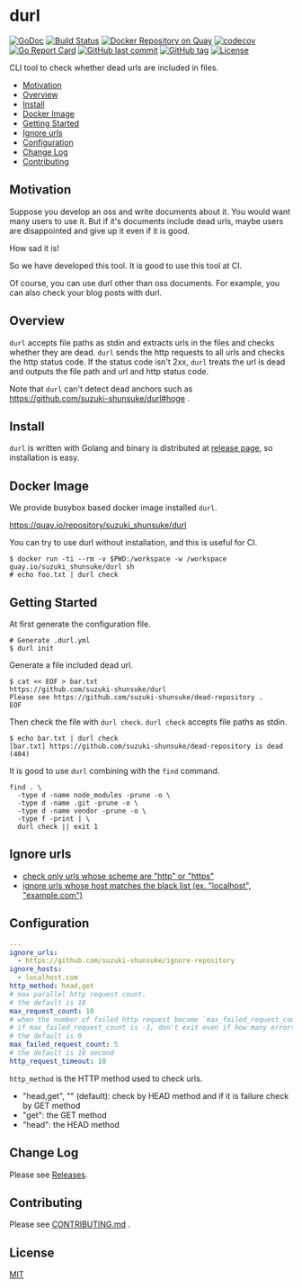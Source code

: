 # durl

[![GoDoc](http://img.shields.io/badge/go-documentation-blue.svg?style=flat-square)](http://godoc.org/github.com/suzuki-shunsuke/durl)
[![Build Status](https://cloud.drone.io/api/badges/suzuki-shunsuke/durl/status.svg)](https://cloud.drone.io/suzuki-shunsuke/durl)
[![Docker Repository on Quay](https://quay.io/repository/suzuki_shunsuke/durl/status "Docker Repository on Quay")](https://quay.io/repository/suzuki_shunsuke/durl)
[![codecov](https://codecov.io/gh/suzuki-shunsuke/durl/branch/master/graph/badge.svg)](https://codecov.io/gh/suzuki-shunsuke/durl)
[![Go Report Card](https://goreportcard.com/badge/github.com/suzuki-shunsuke/durl)](https://goreportcard.com/report/github.com/suzuki-shunsuke/durl)
[![GitHub last commit](https://img.shields.io/github/last-commit/suzuki-shunsuke/durl.svg)](https://github.com/suzuki-shunsuke/durl)
[![GitHub tag](https://img.shields.io/github/tag/suzuki-shunsuke/durl.svg)](https://github.com/suzuki-shunsuke/durl/releases)
[![License](http://img.shields.io/badge/license-mit-blue.svg?style=flat-square)](https://raw.githubusercontent.com/suzuki-shunsuke/durl/master/LICENSE)

CLI tool to check whether dead urls are included in files.

* [Motivation](#motivation)
* [Overview](#overview)
* [Install](#install)
* [Docker Image](#docker-image)
* [Getting Started](#getting-started)
* [Ignore urls](#ignore-urls)
* [Configuration](#configuration)
* [Change Log](https://github.com/suzuki-shunsuke/durl/releases)
* [Contributing](CONTRIBUTING.md)

## Motivation

Suppose you develop an oss and write documents about it.
You would want many users to use it.
But if it's documents include dead urls,
maybe users are disappointed and give up it even if it is good.

How sad it is!

So we have developed this tool.
It is good to use this tool at CI.

Of course, you can use durl other than oss documents.
For example, you can also check your blog posts with durl.

## Overview

`durl` accepts file paths as stdin and extracts urls in the files and checks whether they are dead.
`durl` sends the http requests to all urls and checks the http status code.
If the status code isn't 2xx, `durl` treats the url is dead and outputs the file path and url and http status code.

Note that `durl` can't detect dead anchors such as https://github.com/suzuki-shunsuke/durl#hoge .

## Install

`durl` is written with Golang and binary is distributed at [release page](https://github.com/suzuki-shunsuke/durl/releases), so installation is easy.

## Docker Image

We provide busybox based docker image installed `durl`.

https://quay.io/repository/suzuki_shunsuke/durl

You can try to use durl without installation, and this is useful for CI.

```
$ docker run -ti --rm -v $PWD:/workspace -w /workspace quay.io/suzuki_shunsuke/durl sh
# echo foo.txt | durl check
```

## Getting Started

At first generate the configuration file.

```
# Generate .durl.yml
$ durl init
```

Generate a file included dead url.

```
$ cat << EOF > bar.txt
https://github.com/suzuki-shunsuke/durl
Please see https://github.com/suzuki-shunsuke/dead-repository .
EOF
```

Then check the file with `durl check`.
`durl check` accepts file paths as stdin.

```
$ echo bar.txt | durl check
[bar.txt] https://github.com/suzuki-shunsuke/dead-repository is dead (404)
```

It is good to use `durl` combining with the `find` command.

```
find . \
  -type d -name node_modules -prune -o \
  -type d -name .git -prune -o \
  -type d -name vendor -prune -o \
  -type f -print | \
  durl check || exit 1
```

## Ignore urls

* [check only urls whose scheme are "http" or "https"](https://github.com/suzuki-shunsuke/durl/issues/10)
* [ignore urls whose host matches the black list (ex. "localhost", "example.com")](https://github.com/suzuki-shunsuke/durl/issues/11)

## Configuration

```yaml
---
ignore_urls:
  - https://github.com/suzuki-shunsuke/ignore-repository
ignore_hosts:
  - localhost.com
http_method: head,get
# max parallel http request count.
# the default is 10
max_request_count: 10
# when the number of failed http request become `max_failed_request_count` + 1, exit.
# if max_failed_request_count is -1, don't exit even if how many errors occur.
# the default is 0
max_failed_request_count: 5
# the default is 10 second
http_request_timeout: 10
```

`http_method` is the HTTP method used to check urls.

* "head,get", "" (default): check by HEAD method and if it is failure check by GET method
* "get": the GET method
* "head": the HEAD method

## Change Log

Please see [Releases](https://github.com/suzuki-shunsuke/durl/releases).

## Contributing

Please see [CONTRIBUTING.md](CONTRIBUTING.md) .

## License

[MIT](LICENSE)
